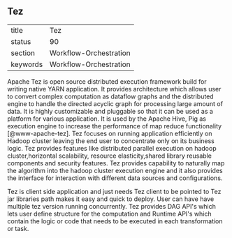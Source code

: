 ## Tez


|          |                        |
| -------- | ---------------------- |
| title    | Tez                    | 
| status   | 90                     |
| section  | Workflow-Orchestration |
| keywords | Workflow-Orchestration |



Apache Tez is open source distributed execution framework build for
writing native YARN application. It provides architecture which allows
user to convert complex computation as dataflow graphs and the
distributed engine to handle the directed acyclic graph for processing
large amount of data. It is highly customizable and pluggable so that
it can be used as a platform for various application. It is used by
the Apache Hive, Pig as execution engine to increase the performance
of map reduce functionality [@www-apache-tez]. Tez focuses on
running application efficiently on Hadoop cluster leaving the end user
to concentrate only on its business logic. Tez provides features like
distributed parallel execution on hadoop cluster,horizontal
scalability, resource elasticity,shared library reusable components
and security features. Tez provides capability to naturally map the
algorithm into the hadoop cluster execution engine and it also
provides the interface for interaction with different data sources and
configurations.
  
Tez is client side application and just needs Tez client to be pointed
to Tez jar libraries path makes it easy and quick to deploy. User can
have have multiple tez version running concurrently. Tez provides DAG
API's which lets user define structure for the computation and Runtime
API's which contain the logic or code that needs to be executed in
each transformation or task.

